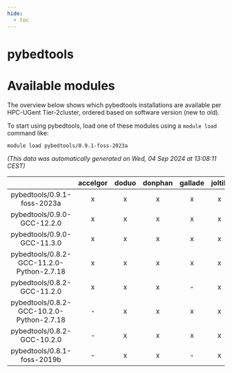 ```yaml
---
hide:
  - toc
---
```


pybedtools
==========

# Available modules


The overview below shows which pybedtools installations are available per HPC-UGent Tier-2cluster, ordered based on software version (new to old).

To start using pybedtools, load one of these modules using a `module load` command like:

```shell
module load pybedtools/0.9.1-foss-2023a
```

*(This data was automatically generated on Wed, 04 Sep 2024 at 13:08:11 CEST)*  

| |accelgor|doduo|donphan|gallade|joltik|shinx|skitty|
| :---: | :---: | :---: | :---: | :---: | :---: | :---: | :---: |
|pybedtools/0.9.1-foss-2023a|x|x|x|x|x|x|x|
|pybedtools/0.9.0-GCC-12.2.0|x|x|x|x|x|-|x|
|pybedtools/0.9.0-GCC-11.3.0|x|x|x|x|x|-|x|
|pybedtools/0.8.2-GCC-11.2.0-Python-2.7.18|x|x|x|x|x|-|x|
|pybedtools/0.8.2-GCC-11.2.0|x|x|x|-|x|-|x|
|pybedtools/0.8.2-GCC-10.2.0-Python-2.7.18|-|x|x|x|x|-|x|
|pybedtools/0.8.2-GCC-10.2.0|-|x|x|x|x|-|x|
|pybedtools/0.8.1-foss-2019b|-|x|x|-|x|-|x|
